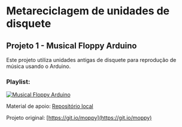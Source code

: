 # Metareciclagem de unidades de disquete
## Projeto 1 - Musical Floppy Arduino
Este projeto utiliza unidades antigas de disquete para reprodução de música usando o Arduino.
### Playlist:
[![Musical Floppy Arduino](http://img.youtube.com/vi/jnu8cIQkKuw/0.jpg)](http://www.youtube.com/watch?v=jnu8cIQkKuw "Assistir")

Material de apoio: [Repositório local](https://github.com/professorjosedeassis/metareciclagem/tree/main/FLOPPY/moppy2)

Projeto original: [https://git.io/moppy](https://git.io/moppy)
